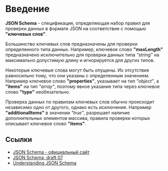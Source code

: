 # Введение
**JSON Schema** - спецификация, определяющая набор правил для проверки данных в формате JSON на соответствие с помощью **"ключевых слов"**.

Большинство ключевых слов предназначены для проверки определенного типа данных. Например, ключевое слово **"maxLength"** предназначено исключительно для проверки данных типа *"string"* на максимально допустимую длину и игнорируется для других типов.

Некоторые ключевые слова могут быть опущены. Их отсутствие равносильно тому, что они указаны с определенным значением. Например ключевое слово **"properties"**, указывает на тип *"object"*, а **"items"** на тип *"array"*, поэтому явное указание типа через ключевое слово **"type"** необязательно.

Проверка данных по правилам ключевых слов обычно происходит независимо одно от другого, однако есть исключения. Например **"additionalItems"** в значении *"true"*, разрешает наличие дополнительных элементов массива, правила проверки которых описывает ключевое слово **"items"**.

## Ссылки
- [JSON Schema - официальный сайт](http://json-schema.org/)
- [JSON Schema, draft 07](https://json-schema.org/draft-07/json-schema-validation.html)
- [Understanding JSON Schema](https://json-schema.org/understanding-json-schema/)
